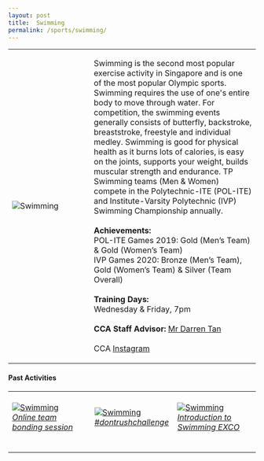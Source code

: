 ```yaml
---
layout: post
title:  Swimming
permalink: /sports/swimming/
---
```


<table>
    <tr>
        <td style="width:33%"><image src="{{site.baseurl}}/images/CCA_swimming.jpg" style="display:block;margin-left:auto;margin-right:auto;" alt="Swimming"></image></td>
        <td>
            <p>
                Swimming is the second most popular exercise activity in Singapore and is one of the most popular Olympic sports. Swimming requires the use of one's entire body to move through water. For competition, the swimming events generally consists of butterfly, backstroke, breaststroke, freestyle and individual medley. Swimming is good for physical health as it burns lots of calories, is easy on the joints, supports your weight, builds muscular strength and endurance. TP Swimming teams (Men & Women) compete in the Polytechnic-ITE (POL-ITE) and Institute-Varsity Polytechnic (IVP) Swimming Championship annually.<br>
                <br>
                <b>Achievements:</b><br>
                POL-ITE Games 2019: Gold (Men’s Team) & Gold (Women’s Team)<br>
                IVP Games 2020: Bronze (Men’s Team), Gold (Women’s Team) & Silver (Team Overall)<br>
                <br>
                <b>Training Days:</b><br>
                Wednesday & Friday, 7pm<br>
                <br>
                <b>CCA Staff Advisor:</b> <a href="mailto:darrent@tp.edu.sg">Mr Darren Tan</a><br>
                <br>
                CCA <a href="https://www.instagram.com/tplsst">Instagram</a>
            </p>
        </td>
    </tr>
</table>


#### Past Activities

<table>
    <tr>
        <td style="width:33%"><br>
            <a href="https://www.instagram.com/p/CBGNS0Rnqlg/">
                <image src="{{site.baseurl}}/images/CCA-Swimming_IG1.png" style="display:block;margin-left:auto;margin-right:auto;" alt="Swimming">
                <h6 style="margin-top:0%">Online team bonding session</h6>
                </image>
            </a>
        </td>
        <td style="width:33%"><br>
            <a href="https://www.instagram.com/p/CARhmPFnCcV/">
                <image src="{{site.baseurl}}/images/CCA-Swimming_IG2.png" style="display:block;margin-left:auto;margin-right:auto;" alt="Swimming">
                <h6 style="margin-top:0%">#dontrushchallenge</h6>
                </image>
            </a>
        </td>
        <td style="width:33%"><br>
            <a href="https://www.instagram.com/p/CAMqoXZnv3X/">
                <image src="{{site.baseurl}}/images/CCA-Swimming_IG3.png" style="display:block;margin-left:auto;margin-right:auto;" alt="Swimming">
                <h6 style="margin-top:0%">Introduction to Swimming EXCO</h6>    
                </image>
            </a>
        </td>
    </tr>
</table>
